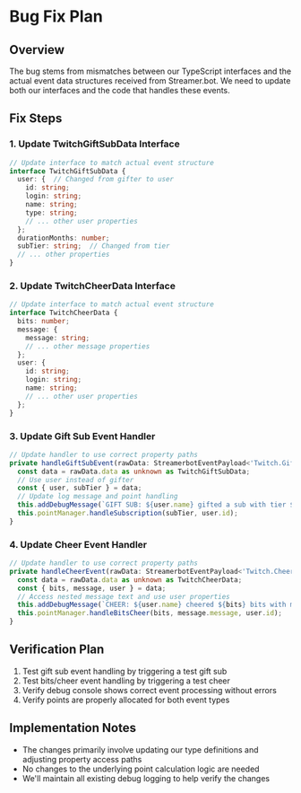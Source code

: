 # Bug Fix Plan

## Overview
The bug stems from mismatches between our TypeScript interfaces and the actual event data structures received from Streamer.bot. We need to update both our interfaces and the code that handles these events.

## Fix Steps

### 1. Update TwitchGiftSubData Interface
```typescript
// Update interface to match actual event structure
interface TwitchGiftSubData {
  user: {  // Changed from gifter to user
    id: string;
    login: string;
    name: string;
    type: string;
    // ... other user properties
  };
  durationMonths: number;
  subTier: string;  // Changed from tier
  // ... other properties
}
```

### 2. Update TwitchCheerData Interface
```typescript
// Update interface to match actual event structure
interface TwitchCheerData {
  bits: number;
  message: {
    message: string;
    // ... other message properties
  };
  user: {
    id: string;
    login: string;
    name: string;
    // ... other user properties
  };
}
```

### 3. Update Gift Sub Event Handler
```typescript
// Update handler to use correct property paths
private handleGiftSubEvent(rawData: StreamerbotEventPayload<'Twitch.GiftSub'>) {
  const data = rawData.data as unknown as TwitchGiftSubData;
  // Use user instead of gifter
  const { user, subTier } = data;
  // Update log message and point handling
  this.addDebugMessage(`GIFT SUB: ${user.name} gifted a sub with tier ${subTier}`);
  this.pointManager.handleSubscription(subTier, user.id);
}
```

### 4. Update Cheer Event Handler
```typescript
// Update handler to use correct property paths
private handleCheerEvent(rawData: StreamerbotEventPayload<'Twitch.Cheer'>) {
  const data = rawData.data as unknown as TwitchCheerData;
  const { bits, message, user } = data;
  // Access nested message text and use user properties
  this.addDebugMessage(`CHEER: ${user.name} cheered ${bits} bits with message: ${message.message}`);
  this.pointManager.handleBitsCheer(bits, message.message, user.id);
}
```

## Verification Plan
1. Test gift sub event handling by triggering a test gift sub
2. Test bits/cheer event handling by triggering a test cheer
3. Verify debug console shows correct event processing without errors
4. Verify points are properly allocated for both event types

## Implementation Notes
- The changes primarily involve updating our type definitions and adjusting property access paths
- No changes to the underlying point calculation logic are needed
- We'll maintain all existing debug logging to help verify the changes